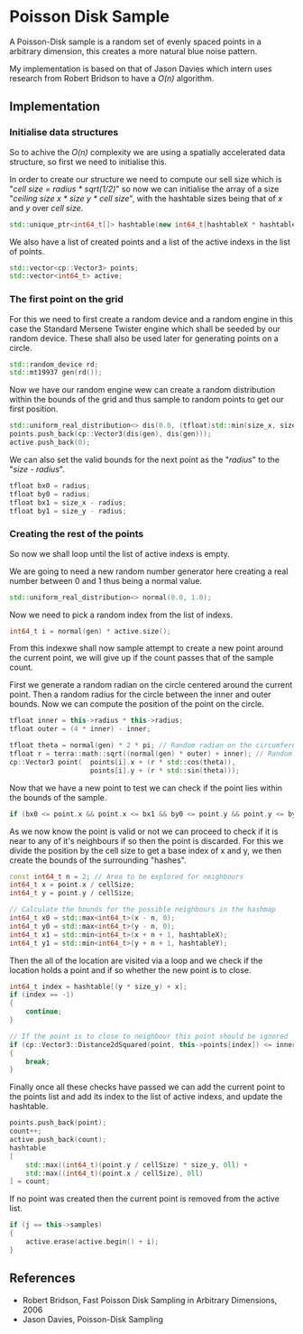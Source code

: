 # Poisson Disk Sample
A Poisson-Disk sample is a random set of evenly spaced points in a arbitrary dimension, this creates a more natural blue noise pattern.

My implementation is based on that of Jason Davies which intern uses research from Robert Bridson to have a _O(n)_ algorithm.

## Implementation
### Initialise data structures
So to achive the _O(n)_ complexity we are using a spatially accelerated data structure, so first we need to initialise this.

In order to create our structure we need to compute our sell size which is "_cell size = radius * sqrt(1/2)_" so now we can initialise the array of a size "_ceiling size x * size y * cell size_", with the hashtable sizes being that of _x_ and _y_ over _cell size_.
```CPP
std::unique_ptr<int64_t[]> hashtable(new int64_t[hashtableX * hashtableY]);
```

We also have a list of created points and a list of the active indexs in the list of points.
```CPP
std::vector<cp::Vector3> points;
std::vector<int64_t> active;
```

### The first point on the grid
For this we need to first create a random device and a random engine in this case the Standard Mersene Twister engine which shall be seeded by our random device. These shall also be used later for generating points on a circle.
```CPP
std::random_device rd;
std::mt19937 gen(rd());
```

Now we have our random engine wew can create a random distribution within the bounds of the grid and thus sample to random points to get our first position.
```CPP
std::uniform_real_distribution<> dis(0.0, (tfloat)std::min(size_x, size_y));
points.push_back(cp::Vector3(dis(gen), dis(gen)));
active.push_back(0);
```

We can also set the valid bounds for the next point as the "_radius_" to the "_size - radius_".
```CPP
tfloat bx0 = radius;
tfloat by0 = radius;
tfloat bx1 = size_x - radius;
tfloat by1 = size_y - radius;
```

### Creating the rest of the points
So now we shall loop until the list of active indexs is empty.

We are going to need a new random number generator here creating a real number between 0 and 1 thus being a normal value.
```CPP
std::uniform_real_distribution<> normal(0.0, 1.0);
```

Now we need to pick a random index from the list of indexs.
```CPP
int64_t i = normal(gen) * active.size();
```

From this indexwe shall now sample attempt to create a new point around the current point, we will give up if the count passes that of the sample count.

First we generate a random radian on the circle centered around the current point.
Then a random radius for the circle between the inner and outer bounds.
Now we can compute the position of the point on the circle.
```CPP
tfloat inner = this->radius * this->radius;
tfloat outer = (4 * inner) - inner;

tfloat theta = normal(gen) * 2 * pi; // Random radian on the circumference of the circle
tfloat r = terra::math::sqrt((normal(gen) * outer) + inner); // Random radius of the circle between r^2 and 4r
cp::Vector3 point(  points[i].x + (r * std::cos(theta)),
                    points[i].y + (r * std::sin(theta)));
```

Now that we have a new point to test we can check if the point lies within the bounds of the sample.
```CPP
if (bx0 <= point.x && point.x <= bx1 && by0 <= point.y && point.y <= by1)
```

As we now know the point is valid or not we can proceed to check if it is near to any of it's neighbours if so then the point is discarded.
For this we divide the position by the cell size to get a base index of x and y, we then create the bounds of the surrounding "hashes".
```CPP
const int64_t n = 2; // Area to be explored for neighbours
int64_t x = point.x / cellSize;
int64_t y = point.y / cellSize;

// Calculate the bounds for the possible neighbours in the hashmap
int64_t x0 = std::max<int64_t>(x - n, 0);
int64_t y0 = std::max<int64_t>(y - n, 0);
int64_t x1 = std::min<int64_t>(x + n + 1, hashtableX);
int64_t y1 = std::min<int64_t>(y + n + 1, hashtableY);
```
Then the all of the location are visited via a loop and we check if the location holds a point and if so whether the new point is to close.
```CPP
int64_t index = hashtable[(y * size_y) + x];
if (index == -1)
{
    continue;
}

// If the point is to close to neighbour this point should be ignored
if (cp::Vector3::Distance2dSquared(point, this->points[index]) <= inner)
{
    break;
}
```

Finally once all these checks have passed we can add the current point to the points list and add its index to the list of active indexs, and update the hashtable.
```CPP
points.push_back(point);
count++;
active.push_back(count);
hashtable
[
    std::max((int64_t)(point.y / cellSize) * size_y, 0ll) +
    std::max((int64_t)(point.x / cellSize), 0ll)
] = count;
```

If no point was created then the current point is removed from the active list.
```CPP
if (j == this->samples)
{
    active.erase(active.begin() + i);
}
```

## References
- Robert Bridson, Fast Poisson Disk Sampling in Arbitrary Dimensions, 2006
- Jason Davies, Poisson-Disk Sampling